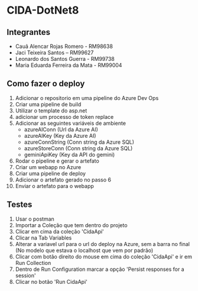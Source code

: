 ﻿# CIDA-DotNet8

## Integrantes
- Cauã Alencar Rojas Romero - RM98638
- Jaci Teixeira Santos – RM99627
- Leonardo dos Santos Guerra - RM99738
- Maria Eduarda Ferreira da Mata - RM99004

## Como fazer o deploy
1. Adicionar o repositorio em uma pipeline do Azure Dev Ops
2. Criar uma pipeline de build
3. Utilizar o template do asp.net
4. adicionar um processo de token replace
5. Adicionar as seguintes variáveis de ambiente
    - azureAIConn (Url da Azure AI)
    - azureAIKey (Key da Azure AI)
    - azureConnString (Conn string da Azure SQL)
    - azureStoreConn (Conn string da Azure SQL)
    - geminiApiKey (Key da API do gemini)
6. Rodar o pipeline e gerar o artefato
7. Criar um webapp no Azure
8. Criar uma pipeline de deploy
9. Adicionar o artefato gerado no passo 6
10. Enviar o artefato para o webapp

## Testes
1. Usar o postman
2. Importar a Coleção que tem dentro do projeto
3. Clicar em cima da coleção 'CidaApi'
4. Clicar na Tab Variables
5. Alterar a variavel url para o url do deploy na Azure, sem a barra no final (No modelo que estava o localhost que vem por padrão)
6. Clicar com botão direito do mouse em cima do coleção 'CidaApi' e ir em Run Collection
7. Dentro de Run Configuration marcar a opção 'Persist responses for a session'
8. Clicar no botão 'Run CidaApi'
